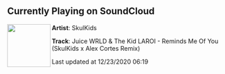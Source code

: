 ## Currently Playing on SoundCloud

[<img align="left" width="100" src="https://i1.sndcdn.com/artworks-zOHAt8b9MMyCXarm-aVjkCA-t50x50.jpg">](https://soundcloud.com/theskulkids/reminds-me-of-you)

**Artist**: SkulKids 

**Track**: Juice WRLD & The Kid LAROI - Reminds Me Of You (SkulKids x Alex Cortes Remix)

Last updated at 12/23/2020 06:19
